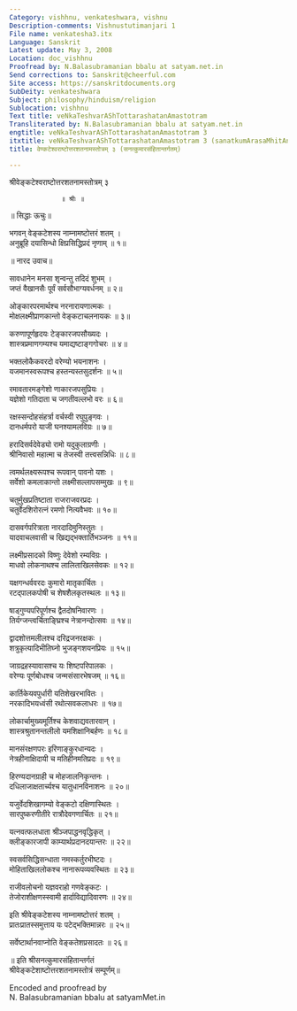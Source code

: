 ```yaml
---
Category: vishhnu, venkateshwara, vishnu
Description-comments: Vishnustutimanjari 1
File name: venkatesha3.itx
Language: Sanskrit
Latest update: May 3, 2008
Location: doc_vishhnu
Proofread by: N.Balasubramanian bbalu at satyam.net.in
Send corrections to: Sanskrit@cheerful.com
Site access: https://sanskritdocuments.org
SubDeity: venkateshwara
Subject: philosophy/hinduism/religion
Sublocation: vishhnu
Text title: veNkaTeshvarAShTottarashatanAmastotram
Transliterated by: N.Balasubramanian bbalu at satyam.net.in
engtitle: veNkaTeshvarAShTottarashatanAmastotram 3
itxtitle: veNkaTeshvarAShTottarashatanAmastotram 3 (sanatkumArasaMhitAntargatam)
title: वेण्कटेश्वराष्टोत्तरशतनामस्तोत्रम् ३ (सनत्कुमारसंहितान्तर्गतम्)

---
```

  
 श्रीवेङ्कटेश्वराष्टोत्तरशतनामस्तोत्रम् ३   
  
                 ॥ श्रीः ॥  
  
 ॥ सिद्धाः ऊचुः॥  
  
भगवन् वेङ्कटेशस्य नाम्नामष्टोत्तरं शतम् ।  
अनुब्रूहि दयासिन्धो क्षिप्रसिद्धिप्रदं नृणाम् ॥ १॥  
  
 ॥ नारद उवाच॥  
  
सावधानेन मनसा शृन्वन्तु तदिदं शुभम् ।  
जप्तं वैखानसैः पूर्वं सर्वसौभाग्यवर्धनम् ॥ २॥  
  
ओङ्कारपरमार्थश्च नरनारायणात्मकः ।  
मोक्षलक्ष्मीप्राणकान्तो वेङ्कटाचलनायकः ॥ ३॥  
  
करुणापूर्णहृदयः टेङ्कारजपसौख्यदः ।  
शास्त्रप्रमाणगम्यश्च यमाद्यष्टाङ्गगोचरः ॥ ४॥  
  
भक्तलोकैकवरदो वरेण्यो भयनाशनः ।  
यजमानस्वरूपश्च हस्तन्यस्तसुदर्शनः ॥ ५॥  
  
रमावतारमङ्गेशो णाकारजपसुप्रियः ।  
यज्ञेशो गतिदाता च जगतीवल्लभो वरः ॥ ६॥  
  
रक्षस्सन्दोहसंहर्त्रा वर्चस्वी रघुपुङ्गवः ।  
दानधर्मपरो याजी घनश्यामलविग्रः ॥ ७॥  
  
हरादिसर्वदेवेड्यो रामो यदुकुलाग्रणीः ।  
श्रीनिवासो महात्मा च तेजस्वी तत्त्वसन्निधिः ॥ ८॥  
  
त्वमर्थलक्ष्यरूपश्च रूपवान् पावनो यशः ।  
सर्वेशो कमलाकान्तो लक्ष्मीसल्लापसम्मुखः ॥ ९॥  
  
चतुर्मुखप्रतिष्टाता राजराजवरप्रदः ।  
चतुर्वेदशिरोरत्नं रमणो नित्यवैभवः ॥ १०॥  
  
दासवर्गपरित्राता नारदादिमुनिस्तुतः ।  
यादवाचलवासी च खिद्यद्भक्तार्तिभञ्जनः ॥ ११॥  
  
लक्ष्मीप्रसादको विष्णुः देवेशो रम्यविग्रः ।  
माधवो लोकनाथश्च लालिताखिलसेवकः ॥ १२॥  
  
यक्षगन्धर्ववरदः कुमारो मातृकार्चितः ।  
रटद्पालकपोषी च शेषशैलकृतस्थलः ॥ १३॥  
  
षाड्गुण्यपरिपूर्णश्च द्वैतदोषनिवारणः ।  
तिर्यग्जन्त्वर्चिताङ्घ्रिश्च नेत्रानन्दोत्सवः ॥ १४॥  
  
द्वादशोत्तमलीलश्च दरिद्रजनरक्षकः ।  
शत्रुकृत्यादिभीतिघ्नो भुजङ्गशयनप्रियः ॥ १५॥  
  
जाग्रद्रहस्यावासश्च यः शिष्टपरिपालकः ।  
वरेण्यः पूर्णबोधश्च जन्मसंसारभेषजम् ॥ १६॥  
  
कार्तिकेयवपुर्धारी यतिशेखरभावितः ।  
नरकादिभयध्वंसी रथोत्सवकलाधरः ॥ १७॥  
  
लोकार्चामुख्यमूर्तिश्च केशवाद्यवतारवान् ।  
शास्त्रश्रुतानन्तलीलो यमशिक्षानिबर्हणः ॥ १८॥  
  
मानसंरक्षणपरः इरिणाङ्कुरधान्यदः ।  
नेत्रहीनाक्षिदायी च मतिहीनमतिप्रदः ॥ १९॥  
  
हिरण्यदानग्राही च मोहजालनिकृन्तनः ।  
दधिलाजाक्षतार्च्यश्च यातुधानविनाशनः ॥ २०॥  
  
यजुर्वेदशिखागम्यो वेङ्कटो दक्षिणास्थितः ।  
सारपुष्करणीतीरे रात्रौदेवगणार्चितः ॥ २१॥  
  
यत्नवत्फलधाता श्रीञ्जपाद्धनवृद्धिकृत् ।  
क्लीङ्कारजापी काम्यार्थप्रदानदयान्तरः ॥ २२॥  
  
स्वसर्वसिद्धिसन्धाता नमस्कर्तुरभीष्टदः ।  
मोहिताखिललोकश्च नानारूपव्यवस्थितः ॥ २३॥  
  
राजीवलोचनो यज्ञवराहो गणवेङ्कटः ।  
तेजोराशीक्षणस्स्वामी हार्दाविद्यादिवारणः ॥ २४॥  
  
इति श्रीवेङ्कटेशस्य नाम्नामष्टोत्तरं शतम् ।  
प्रातःप्रातस्समुत्ताय यः पटेद्भक्तिमान्नरः ॥ २५॥  
  
सर्वेष्टार्थानवाप्नोति वेङ्कतेशप्रसादतः ॥ २६॥  
  
॥ इति श्रीसनत्कुमारसंहितान्तर्गतं  
श्रीवेङ्कटेशाष्टोत्तरशतनामस्तोत्रं सम्पूर्णम्॥  
  
  
Encoded and proofread by  
N. Balasubramanian bbalu at satyamMet.in  
  
